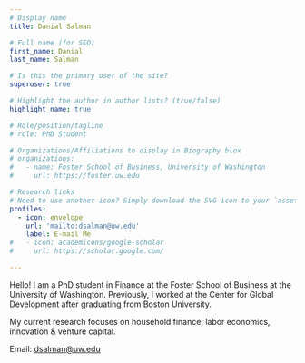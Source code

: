 ```yaml
---
# Display name
title: Danial Salman

# Full name (for SEO)
first_name: Danial
last_name: Salman

# Is this the primary user of the site?
superuser: true

# Highlight the author in author lists? (true/false)
highlight_name: true

# Role/position/tagline
# role: PhD Student

# Organizations/Affiliations to display in Biography blox
# organizations:
#   - name: Foster School of Business, University of Washington
#     url: https://foster.uw.edu

# Research links
# Need to use another icon? Simply download the SVG icon to your `assets/media/icons/` folder.
profiles:
  - icon: envelope
    url: 'mailto:dsalman@uw.edu'
    label: E-mail Me
#   - icon: academicons/google-scholar
#     url: https://scholar.google.com/

---
```


Hello! I am a PhD student in Finance at the Foster School of Business at the University of Washington. Previously, I worked at the Center for Global Development after graduating from Boston University.

My current research focuses on household finance, labor economics, innovation & venture capital.

Email: dsalman@uw.edu
